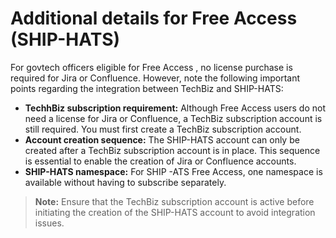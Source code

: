 # Additional details for Free Access (SHIP-HATS)

For govtech officers eligible for Free Access , no license purchase is required for Jira or Confluence. However, note the following important points regarding the integration between TechBiz and SHIP-HATS:

- **TechhBiz subscription requirement:** Although Free Access users do not need a license for Jira or Confluence, a TechBiz subscription account is still required. You must first create a TechBiz subscription account.
- **Account creation sequence:** The SHIP-HATS account can only be created after a TechBiz subscription account is in place. This sequence is essential to enable the creation of Jira or Confluence accounts.
- **SHIP-HATS namespace:** For SHIP -ATS Free Access, one namespace is available without having to subscribe separately.

> **Note:** Ensure that the TechBiz subscription account is active before initiating the creation of the SHIP-HATS account to avoid integration issues.
